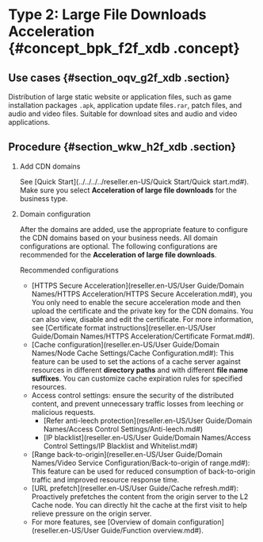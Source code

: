 # Type 2: Large File Downloads Acceleration {#concept_bpk_f2f_xdb .concept}

## Use cases {#section_oqv_g2f_xdb .section}

Distribution of large static website or application files, such as game installation packages `.apk`, application update files`.rar`, patch files, and audio and video files. Suitable for download sites and audio and video applications.

## Procedure {#section_wkw_h2f_xdb .section}

1.  Add CDN domains

    See [Quick Start](../../../../reseller.en-US/Quick Start/Quick start.md#). Make sure you select **Acceleration of large file downloads** for the business type.

2.  Domain configuration

    After the domains are added, use the appropriate feature to configure the CDN domains based on your business needs. All domain configurations are optional. The following configurations are recommended for the **Acceleration of large file downloads**.

    Recommended configurations

    -   [HTTPS Secure Acceleration](reseller.en-US/User Guide/Domain Names/HTTPS Acceleration/HTTPS Secure Acceleration.md#), you You only need to enable the secure acceleration mode and then upload the certificate and the private key for the CDN domains. You can also view, disable and edit the certificate. For more information, see [Certificate format instructions](reseller.en-US/User Guide/Domain Names/HTTPS Acceleration/Certificate Format.md#).
    -   [Cache configuration](reseller.en-US/User Guide/Domain Names/Node Cache Settings/Cache Configuration.md#): This feature can be used to set the actions of a cache server against resources in different **directory paths** and with different **file name suffixes**. You can customize cache expiration rules for specified resources.
    -   Access control settings: ensure the security of the distributed content, and prevent unnecessary traffic losses from leeching or malicious requests.
        -   [Refer anti-leech protection](reseller.en-US/User Guide/Domain Names/Access Control Settings/Anti-leech.md#)
        -   [IP blacklist](reseller.en-US/User Guide/Domain Names/Access Control Settings/IP Blacklist and Whitelist.md#)
    -   [Range back-to-origin](reseller.en-US/User Guide/Domain Names/Video Service Configuration/Back-to-origin of range.md#): This feature can be used for reduced consumption of back-to-origin traffic and improved resource response time.
    -   [URL prefetch](reseller.en-US/User Guide/Cache refresh.md#): Proactively prefetches the content from the origin server to the L2 Cache node. You can directly hit the cache at the first visit to help relieve pressure on the origin server.
    -   For more features, see [Overview of domain configuration](reseller.en-US/User Guide/Function overview.md#).

